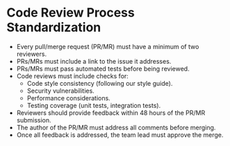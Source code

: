 # Code Review Process Standardization

- Every pull/merge request (PR/MR) must have a minimum of two reviewers.
- PRs/MRs must include a link to the issue it addresses.
- PRs/MRs must pass automated tests before being reviewed.
- Code reviews must include checks for:
  - Code style consistency (following our style guide).
  - Security vulnerabilities.
  - Performance considerations.
  - Testing coverage (unit tests, integration tests).
- Reviewers should provide feedback within 48 hours of the PR/MR submission.
- The author of the PR/MR must address all comments before merging.
- Once all feedback is addressed, the team lead must approve the merge.
